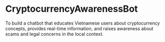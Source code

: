 # CryptocurrencyAwarenessBot
To build a chatbot that educates Vietnamese users about cryptocurrency concepts, provides real-time information, and raises awareness about scams and legal concerns in the local context.
